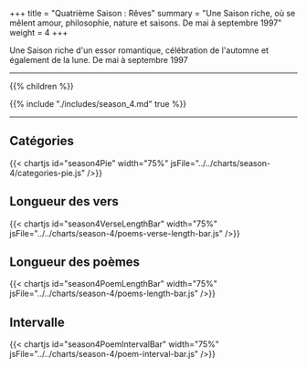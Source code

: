 +++
title = "Quatrième Saison : Rêves"
summary = "Une Saison riche, où se mêlent amour, philosophie, nature et saisons. De mai à septembre 1997"
weight = 4
+++

Une Saison riche d'un essor romantique, célébration de l'automne et également de la lune.  De mai à septembre 1997

---
{{% children  %}}

{{% include "./includes/season_4.md" true %}}

---
## Catégories
{{< chartjs id="season4Pie" width="75%" jsFile="../../charts/season-4/categories-pie.js" />}}
## Longueur des vers
{{< chartjs id="season4VerseLengthBar" width="75%" jsFile="../../charts/season-4/poems-verse-length-bar.js" />}}
## Longueur des poèmes
{{< chartjs id="season4PoemLengthBar" width="75%" jsFile="../../charts/season-4/poems-length-bar.js" />}}
## Intervalle
{{< chartjs id="season4PoemIntervalBar" width="75%" jsFile="../../charts/season-4/poem-interval-bar.js" />}}
